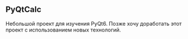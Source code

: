 ## PyQtCalc

Небольшой проект для изучения PyQt6. Позже хочу доработать этот проект с использованием новых технологий.
